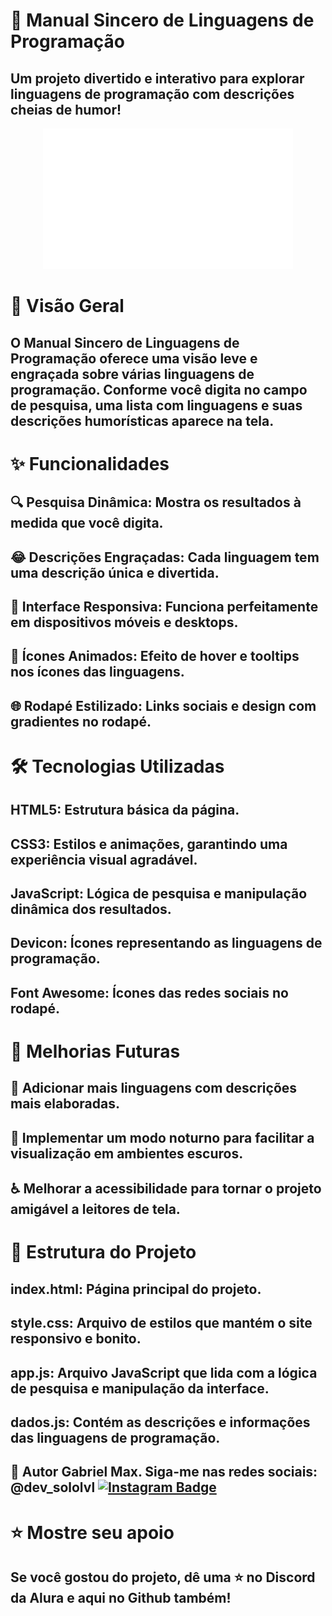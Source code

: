 # 🎨 Manual Sincero de Linguagens de Programação

## Um projeto divertido e interativo para explorar linguagens de programação com descrições cheias de humor!

<p align="center"> <img src="HELLOWORLD.png" width="400px"> </p>

# 📖 Visão Geral
## O Manual Sincero de Linguagens de Programação oferece uma visão leve e engraçada sobre várias linguagens de programação. Conforme você digita no campo de pesquisa, uma lista com linguagens e suas descrições humorísticas aparece na tela.

# ✨ Funcionalidades
## 🔍 Pesquisa Dinâmica: Mostra os resultados à medida que você digita.
## 😂 Descrições Engraçadas: Cada linguagem tem uma descrição única e divertida.
## 📱 Interface Responsiva: Funciona perfeitamente em dispositivos móveis e desktops.
## 🎨 Ícones Animados: Efeito de hover e tooltips nos ícones das linguagens.
## 🌐 Rodapé Estilizado: Links sociais e design com gradientes no rodapé.

# 🛠️ Tecnologias Utilizadas
## HTML5: Estrutura básica da página.
## CSS3: Estilos e animações, garantindo uma experiência visual agradável.
## JavaScript: Lógica de pesquisa e manipulação dinâmica dos resultados.
## Devicon: Ícones representando as linguagens de programação.
## Font Awesome: Ícones das redes sociais no rodapé.

# 🚀 Melhorias Futuras
## 🔧 Adicionar mais linguagens com descrições mais elaboradas.
## 🌙 Implementar um modo noturno para facilitar a visualização em ambientes escuros.
## ♿ Melhorar a acessibilidade para tornar o projeto amigável a leitores de tela.

# 📂 Estrutura do Projeto
## index.html: Página principal do projeto.
## style.css: Arquivo de estilos que mantém o site responsivo e bonito.
## app.js: Arquivo JavaScript que lida com a lógica de pesquisa e manipulação da interface.
## dados.js: Contém as descrições e informações das linguagens de programação.

## 👤 Autor Gabriel Max.  Siga-me nas redes sociais: @dev_sololvl [![Instagram Badge](https://img.shields.io/badge/-dev_sololvl-purple?style=flat-square&logo=instagram&logoColor=white&link=https://www.instagram.com/dev_sololvl?utm_source=qr&igsh=Y2ZoaTc2aTV1b2s0)](https://www.instagram.com/dev_sololvl?utm_source=qr&igsh=Y2ZoaTc2aTV1b2s0)

# ⭐️ Mostre seu apoio
## Se você gostou do projeto, dê uma ⭐️ no Discord da Alura e aqui no Github também! 
